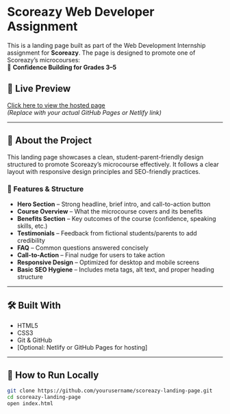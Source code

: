 # Scoreazy Web Developer Assignment

This is a landing page built as part of the Web Development Internship assignment for **Scoreazy**. The page is designed to promote one of Scoreazy’s microcourses:  
🎯 **Confidence Building for Grades 3–5**

## 🚀 Live Preview
[Click here to view the hosted page](https://yourusername.github.io/scoreazy-landing-page/)  
*(Replace with your actual GitHub Pages or Netlify link)*

---

## 🧠 About the Project

This landing page showcases a clean, student-parent-friendly design structured to promote Scoreazy’s microcourse effectively. It follows a clear layout with responsive design principles and SEO-friendly practices.

### 🔧 Features & Structure

- **Hero Section** – Strong headline, brief intro, and call-to-action button  
- **Course Overview** – What the microcourse covers and its benefits  
- **Benefits Section** – Key outcomes of the course (confidence, speaking skills, etc.)  
- **Testimonials** – Feedback from fictional students/parents to add credibility  
- **FAQ** – Common questions answered concisely  
- **Call-to-Action** – Final nudge for users to take action  
- **Responsive Design** – Optimized for desktop and mobile screens  
- **Basic SEO Hygiene** – Includes meta tags, alt text, and proper heading structure

---

## 🛠️ Built With

- HTML5  
- CSS3  
- Git & GitHub  
- [Optional: Netlify or GitHub Pages for hosting]

---

## 📁 How to Run Locally

```bash
git clone https://github.com/yourusername/scoreazy-landing-page.git
cd scoreazy-landing-page
open index.html
